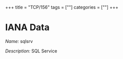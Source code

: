 +++
title = "TCP/156"
tags = [""]
categories = [""]
+++

# IANA Data

_Name:_ sqlsrv

_Description:_ SQL Service

